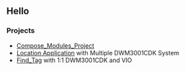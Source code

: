 ## Hello

### Projects
- [Compose_Modules_Project](https://github.com/Nangtural02/Compose_Modules_Project)
- [Location Application](https://github.com/Nangtural02/IconsUWBApp) with Multiple DWM3001CDK System
- [Find_Tag](https://github.com/Nangtural02/Find_Tag) with 1:1 DWM3001CDK and VIO
<!--
**Nangtural02/Nangtural02** is a ✨ _special_ ✨ repository because its `README.md` (this file) appears on your GitHub profile.

Here are some ideas to get you started:

- 🔭 I’m currently working on ...
- 🌱 I’m currently learning ...
- 👯 I’m looking to collaborate on ...
- 🤔 I’m looking for help with ...
- 💬 Ask me about ...
- 📫 How to reach me: ...
- 😄 Pronouns: ...
- ⚡ Fun fact: ...
-->
